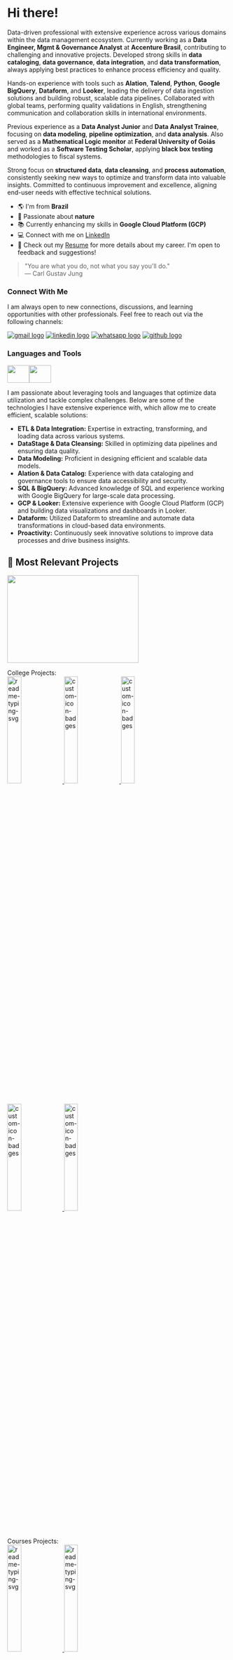 # Hi there!

Data-driven professional with extensive experience across various domains within the data management ecosystem. Currently working as a **Data Engineer, Mgmt & Governance Analyst** at **Accenture Brasil**, contributing to challenging and innovative projects. Developed strong skills in **data cataloging**, **data governance**, **data integration**, and **data transformation**, always applying best practices to enhance process efficiency and quality.

Hands-on experience with tools such as **Alation**, **Talend**, **Python**, **Google BigQuery**, **Dataform**, and **Looker**, leading the delivery of data ingestion solutions and building robust, scalable data pipelines. Collaborated with global teams, performing quality validations in English, strengthening communication and collaboration skills in international environments.

Previous experience as a **Data Analyst Junior** and **Data Analyst Trainee**, focusing on **data modeling**, **pipeline optimization**, and **data analysis**. Also served as a **Mathematical Logic monitor** at **Federal University of Goiás** and worked as a **Software Testing Scholar**, applying **black box testing** methodologies to fiscal systems.

Strong focus on **structured data**, **data cleansing**, and **process automation**, consistently seeking new ways to optimize and transform data into valuable insights. Committed to continuous improvement and excellence, aligning end-user needs with effective technical solutions.

*   🌎 I'm from **Brazil**
*   🌱 Passionate about **nature**
*   📚 Currently enhancing my skills in **Google Cloud Platform (GCP)**
*   💻 Connect with me on [LinkedIn](https://www.linkedin.com/in/mylenamarianapiresbarbosa/)
*   📄 Check out my [Resume](https://www.linkedin.com/in/mylenamarianapiresbarbosa/overlay/1742866901325/single-media-viewer/?profileId=ACoAAB7SYuoBC4-_JDLeFey_bsbqy395QwXoMwY) for more details about my career. I'm open to feedback and suggestions!

> "You are what you do, not what you say you'll do."  
> — Carl Gustav Jung

### Connect With Me

I am always open to new connections, discussions, and learning opportunities with other professionals. Feel free to reach out via the following channels:

[![gmail logo](https://img.shields.io/static/v1?message=Gmail&logo=gmail&label=&color=D14836&logoColor=white&labelColor=&style=for-the-badge)](mailto:mylenamariana2000@gmail.com) [![linkedin logo](https://img.shields.io/static/v1?message=LinkedIn&logo=linkedin&label=&color=0077B5&logoColor=white&labelColor=&style=for-the-badge)](https://www.linkedin.com/in/mylenamarianapiresbarbosa/) [![whatsapp logo](https://img.shields.io/static/v1?message=WhatsApp&logo=whatsapp&label=&color=25D366&logoColor=white&labelColor=&style=for-the-badge)](https://wa.me/5562984819963) [![github logo](https://img.shields.io/static/v1?message=GitHub&logo=github&label=&color=181717&logoColor=white&labelColor=&style=for-the-badge)](https://github.com/myllah)

### Languages and Tools
<div style="display: flex;">
  <img src="https://cdn.jsdelivr.net/gh/devicons/devicon/icons/python/python-original.svg" width="50" height="40" />
  <img src="https://cdn.jsdelivr.net/gh/devicons/devicon/icons/googlecloud/googlecloud-original.svg" width="50" height="40" />
</div>

I am passionate about leveraging tools and languages that optimize data utilization and tackle complex challenges. Below are some of the technologies I have extensive experience with, which allow me to create efficient, scalable solutions:

*   **ETL & Data Integration:** Expertise in extracting, transforming, and loading data across various systems.
*   **DataStage & Data Cleansing:** Skilled in optimizing data pipelines and ensuring data quality.
*   **Data Modeling:** Proficient in designing efficient and scalable data models.
*   **Alation & Data Catalog:** Experience with data cataloging and governance tools to ensure data accessibility and security.
*   **SQL & BigQuery:** Advanced knowledge of SQL and experience working with Google BigQuery for large-scale data processing.
*   **GCP & Looker:** Extensive experience with Google Cloud Platform (GCP) and building data visualizations and dashboards in Looker.
*   **Dataform:** Utilized Dataform to streamline and automate data transformations in cloud-based data environments.
*   **Proactivity:** Continuously seek innovative solutions to improve data processes and drive business insights.

## 📘 Most Relevant Projects

<a href="https://github.com/myllah/ezrah">
  <img src="https://i.pinimg.com/originals/46/41/61/4641611401ecb508c625eebe448da663.gif" width="300" height="200" />
</a>


<p align="left">
  College Projects:
</br>
  <a href="https://github.com/joshuajka/apoemaMatch">
    <img width="25%" src="https://denvercoder1-github-readme-stats.vercel.app/api/pin/?username=joshuajka&repo=apoemaMatch&hide_border=true&bg_color=1F222E&title_color=F85D7F&icon_color=F8D866&theme=react&show_icons=false" alt="readme-typing-svg">
  </a>
  <a href="https://github.com/lucaspmatos/PS-SI-2019-2-PetHoster">
    <img width="25%" src="https://denvercoder1-github-readme-stats.vercel.app/api/pin?username=lucaspmatos&repo=PS-SI-2019-2-PetHoster&theme=react&bg_color=1F222E&title_color=F85D7F&icon_color=F8D866&hide_border=true&show_icons=false" alt="custom-icon-badges">
  </a>
  <a href="https://github.com/SD-20221-2/time_2_detector_pessoal_de_quedas">
    <img width="25%" src="https://denvercoder1-github-readme-stats.vercel.app/api/pin?username=SD-20221-2&repo=time_2_detector_pessoal_de_quedas&theme=react&bg_color=1F222E&title_color=F85D7F&icon_color=F8D866&hide_border=true&show_icons=false" alt="custom-icon-badges">
  </a>
    <a href="https://github.com/myllah/projeto-final-poo">
    <img width="25%" src="https://denvercoder1-github-readme-stats.vercel.app/api/pin?username=myllah&repo=projeto-final-poo&theme=react&bg_color=1F222E&title_color=F85D7F&icon_color=F8D866&hide_border=true&show_icons=false" alt="custom-icon-badges">
  </a>
  </a>
    <a href="https://github.com/myllah/UFG-Sistemas-de-Informacao">
    <img width="25%" src="https://denvercoder1-github-readme-stats.vercel.app/api/pin?username=myllah&repo=UFG-Sistemas-de-Informacao&theme=react&bg_color=1F222E&title_color=F85D7F&icon_color=F8D866&hide_border=true&show_icons=false" alt="custom-icon-badges">
  </a>

  
</p>

<p align="left">
  Courses Projects:
</br>
  <a href="https://github.com/myllah/freecodecamp_data_analysis_with_python">
    <img width="25%" src="https://denvercoder1-github-readme-stats.vercel.app/api/pin/?username=myllah&repo=freecodecamp_data_analysis_with_python&hide_border=true&bg_color=1F222E&title_color=F85D7F&icon_color=F8D866&theme=react&show_icons=false" alt="readme-typing-svg">
  </a>
  <a href="https://github.com/myllah/kaggle-courses">
    <img width="25%" src="https://denvercoder1-github-readme-stats.vercel.app/api/pin/?username=myllah&repo=kaggle-courses&hide_border=true&bg_color=1F222E&title_color=F85D7F&icon_color=F8D866&theme=react&show_icons=false" alt="readme-typing-svg">
  </a>
</p>

<p align="left">
  Personal Projects:
</br>
  <a href="https://github.com/myllah/Ezrah">
    <img width="25%" src="https://denvercoder1-github-readme-stats.vercel.app/api/pin/?username=myllah&repo=Ezrah&hide_border=true&bg_color=1F222E&title_color=F85D7F&icon_color=F8D866&theme=react&show_icons=false" alt="readme-typing-svg">
  </a>
  <a href="https://github.com/myllah/usefull_codes_and_hacks">
    <img width="25%" src="https://denvercoder1-github-readme-stats.vercel.app/api/pin/?username=myllah&repo=usefull_codes_and_hacks&hide_border=true&bg_color=1F222E&title_color=F85D7F&icon_color=F8D866&theme=react&show_icons=false" alt="readme-typing-svg">
  </a>

  
</p>

[![All Repositories](https://custom-icon-badges.herokuapp.com/badge/-All%20Repos-2962FF?style=for-the-badge&logoColor=white&logo=repo)](https://github.com/myllah?tab=repositories)


## GitHub Status

![stats graph](https://github-readme-stats.vercel.app/api?username=myllah&hide_title=false&hide_rank=false&show_icons=true&include_all_commits=true&count_private=true&disable_animations=false&theme=dracula&locale=en&hide_border=false) ![languages graph](https://github-readme-stats.vercel.app/api/top-langs?username=myllah&locale=en&hide_title=false&layout=compact&card_width=320&langs_count=5&theme=dracula&hide_border=false)
